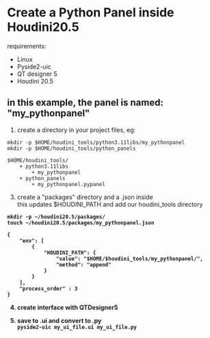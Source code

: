# Create a Python Panel inside Houdini20.5

requirements:

- Linux
- Pyside2-uic
- QT designer 5
- Houdini 20.5

## in this example, the panel is named: "my_pythonpanel"

1) create a directory in your project files, eg:<br>
```
mkdir -p $HOME/houdini_tools/python3.11libs/my_pythonpanel
mkdir -p $HOME/houdini_tools/python_panels
```

```
$HOME/houdini_tools/
    + python3.11libs
        + my_pythonpanel
    + python_panels
        + my_pythonpanel.pypanel
```

3) create a "packages" directory and a .json inside<br>
this updates $HOUDINI_PATH and add our houdini_tools directory<b>

```
mkdir -p ~/houdini20.5/packages/
touch ~/houdini20.5/packages/my_pythonpanel.json
```
```
{
    "env": [
        {
            "HOUDINI_PATH": {
                "value": "$HOME/$houdini_tools/my_pythonpanel/",
                "method": "append"
            }
        }
    ],
    "process_order" : 3
}
```
4) create interface with QTDesigner5

5) save to .ui and convert to .py<br>
```pyside2-uic my_ui_file.ui my_ui_file.py```




